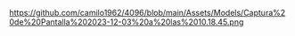 https://github.com/camilo1962/4096/blob/main/Assets/Models/Captura%20de%20Pantalla%202023-12-03%20a%20las%2010.18.45.png
